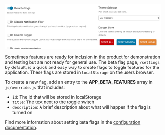 ![beta settings](img/beta-settings.png)

Sometimes features are ready for inclusion in the product for demonstration and testing but are not ready for general use. The beta flag page, `/settings`
by default, is a quick and easy way to create flags to toggle features for the application. These flags are stored in
`localStorage` on the users browser.

To create a new flag, add an entry to the **APP_BETA_FEATURES** array in  `js/override.js` that includes:
- `id`: The id that will be stored in localStorage
- `title`: The text next to the toggle switch
- `description`: A brief description about what will happen if the flag is turned on

Find more information about setting beta flags in the [configuration documentation](configuration.md).
